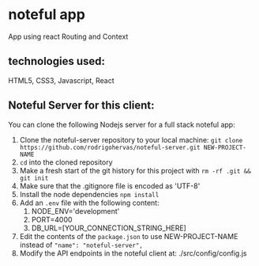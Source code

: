 # noteful app 

App using react Routing and Context

## technologies used:

HTML5, CSS3, Javascript, React

## Noteful Server for this client:

You can clone the following Nodejs server for a full stack noteful app:

1. Clone the noteful-server repository to your local machine: `git clone https://github.com/rodrigohervas/noteful-server.git NEW-PROJECT-NAME`
2. `cd` into the cloned repository
3. Make a fresh start of the git history for this project with `rm -rf .git && git init`
4. Make sure that the .gitignore file is encoded as 'UTF-8'
5. Install the node dependencies `npm install`
6. Add an `.env` file with the following content:
    1. NODE_ENV='development'
    2. PORT=4000
    3. DB_URL=[YOUR_CONNECTION_STRING_HERE]
7. Edit the contents of the `package.json` to use NEW-PROJECT-NAME instead of `"name": "noteful-server",`
8. Modify the API endpoints in the noteful client at: ./src/config/config.js